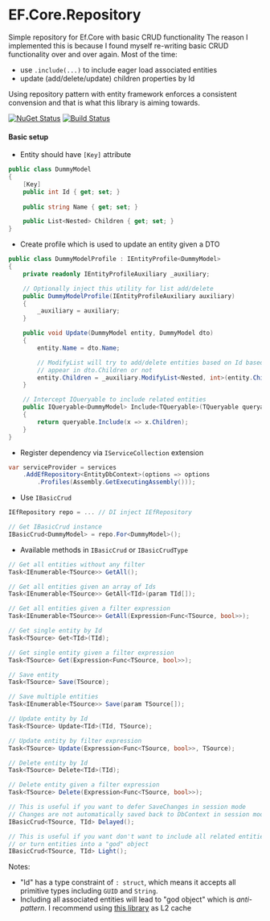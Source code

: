 # EF.Core.Repository

Simple repository for Ef.Core with basic CRUD functionality
The reason I implemented this is because I found myself re-writing basic CRUD functionality over and over again. Most of the time:
- use `.include(...)` to include eager load associated entities
- update (add/delete/update) children properties by Id

Using repository pattern with entity framework enforces a consistent convension and that is what this library is aiming towards.

[![NuGet Status](https://img.shields.io/nuget/v/SimpleEfCoreRepository.svg)](https://www.nuget.org/packages/SimpleEfCoreRepository/)
[![Build Status](https://travis-ci.com/amir734jj/ef-core-repository.svg?branch=master)](https://travis-ci.com/amir734jj/ef-core-repository)

#### Basic setup

- Entity should have `[Key]` attribute
```c#
public class DummyModel
{
    [Key]
    public int Id { get; set; }
    
    public string Name { get; set; }

    public List<Nested> Children { get; set; }
}
```

- Create profile which is used to update an entity given a DTO

```c#
public class DummyModelProfile : IEntityProfile<DummyModel> 
{
    private readonly IEntityProfileAuxiliary _auxiliary;

    // Optionally inject this utility for list add/delete
    public DummyModelProfile(IEntityProfileAuxiliary auxiliary)
    {
        _auxiliary = auxiliary;
    }

    public void Update(DummyModel entity, DummyModel dto)
    {
        entity.Name = dto.Name;

        // ModifyList will try to add/delete entities based on Id based on whether they
        // appear in dto.Children or not 
        entity.Children = _auxiliary.ModifyList<Nested, int>(entity.Children, dto.Children);
    }

    // Intercept IQueryable to include related entities
    public IQueryable<DummyModel> Include<TQueryable>(TQueryable queryable) where TQueryable : IQueryable<DummyModel>
    {
        return queryable.Include(x => x.Children);
    }
}
```

- Register dependency via `IServiceCollection` extension

```c#
var serviceProvider = services
    .AddEfRepository<EntityDbContext>(options => options
        .Profiles(Assembly.GetExecutingAssembly()));
```

- Use `IBasicCrud`
```c#
IEfRepository repo = ... // DI inject IEfRepository

// Get IBasicCrud instance
IBasicCrud<DummyModel> = repo.For<DummyModel>();
```

- Available methods in `IBasicCrud` or `IBasicCrudType`
```c#
// Get all entities without any filter
Task<IEnumerable<TSource>> GetAll();

// Get all entities given an array of Ids
Task<IEnumerable<TSource>> GetAll<TId>(param TId[]);

// Get all entities given a filter expression
Task<IEnumerable<TSource>> GetAll(Expression<Func<TSource, bool>>);

// Get single entity by Id
Task<TSource> Get<TId>(TId);

// Get single entity given a filter expression
Task<TSource> Get(Expression<Func<TSource, bool>>);

// Save entity
Task<TSource> Save(TSource);

// Save multiple entities
Task<IEnumerable<TSource>> Save(param TSource[]);

// Update entity by Id
Task<TSource> Update<TId>(TId, TSource);

// Update entity by filter expression
Task<TSource> Update(Expression<Func<TSource, bool>>, TSource);

// Delete entity by Id
Task<TSource> Delete<TId>(TId);

// Delete entity given a filter expression
Task<TSource> Delete(Expression<Func<TSource, bool>>);

// This is useful if you want to defer SaveChanges in session mode
// Changes are not automatically saved back to DbContext in session mode
IBasicCrud<TSource, TId> Delayed();

// This is useful if you want don't want to include all related entities
// or turn entities into a "god" object
IBasicCrud<TSource, TId> Light();
```

Notes:

- "Id" has a type constraint of `: struct`, which means it accepts all primitive types including `GUID` and `String`.
- Including all associated entities will lead to "god object" which is *anti-pattern*. I recommend using [this library](https://github.com/VahidN/EFCoreSecondLevelCacheInterceptor) as L2 cache
